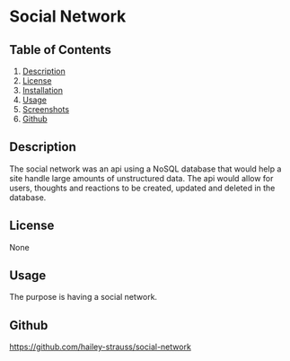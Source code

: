 # Social Network

## Table of Contents

1. [ Description](#Description)
2. [License](#License)
3. [Installation](#Installation)
4. [ Usage](#Usage)
5. [ Screenshots](#Screenshots)
6. [ Github](#Github)

<a name="Description"></a>

## Description

The social network was an api using a NoSQL database that would help a site handle large amounts of unstructured data. The api would allow for users, thoughts and reactions to be created, updated and deleted in the database.

<a name="License"></a>

## License

None

<a name="Usage"></a>

## Usage

The purpose is having a social network.

## Github

<a name="Github"></a>

https://github.com/hailey-strauss/social-network
